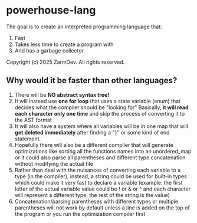 # powerhouse-lang
The goal is to create an interpreted programming language that:
1. Fast
2. Takes less time to create a program with
3. And has a garbage collector

Copyright (c) 2025 ZarmDev. All rights reserved.

## Why would it be faster than other languages?
1. There will be **NO abstract syntax tree!**
2. It will instead use **one for loop** that uses a state variable (enum) that decides what the compiler should be "looking for"
Basically, **it will read each character only one time** and skip the process of converting it to the AST format
3. It will also have a system where all variables will be in one map that will **get deleted immediately** after finding a "}" or some kind of end statement.
4. Hopefully there will also be a different compiler that will generate optimizations like sorting all the functions names into an unordered_map or it could also parse all parentheses and different type concatenation without modifying the actual file
5. Rather than deal with the nuisances of converting each variable to a type (in the compiler), instead, a string could be used for built-in types which could make it very fast to declare a variable (example: the first letter of the actual variable value could be ! or & or ^ and each character will represent a different type, the rest of the string is the value)
6. Concatenation/parsing parentheses with different types or multiple parentheses will not work by default unless a line is added on the top of the program or you run the optimization compiler first
